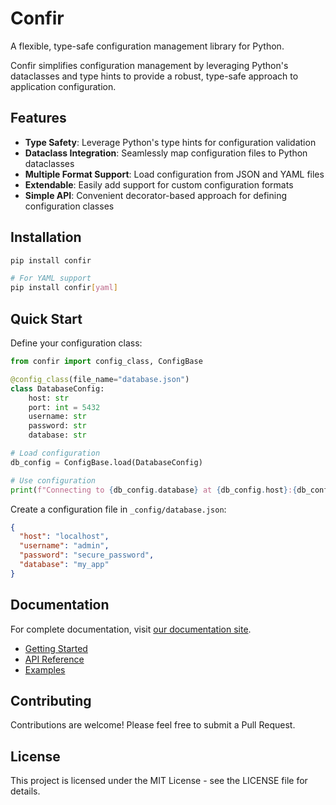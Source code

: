 # Confir

A flexible, type-safe configuration management library for Python.

Confir simplifies configuration management by leveraging Python's dataclasses and type hints to provide a robust, type-safe approach to application configuration.

## Features

- **Type Safety**: Leverage Python's type hints for configuration validation
- **Dataclass Integration**: Seamlessly map configuration files to Python dataclasses
- **Multiple Format Support**: Load configuration from JSON and YAML files
- **Extendable**: Easily add support for custom configuration formats
- **Simple API**: Convenient decorator-based approach for defining configuration classes

## Installation

```bash
pip install confir

# For YAML support
pip install confir[yaml]
```

## Quick Start

Define your configuration class:

```python
from confir import config_class, ConfigBase

@config_class(file_name="database.json")
class DatabaseConfig:
    host: str
    port: int = 5432
    username: str
    password: str
    database: str

# Load configuration
db_config = ConfigBase.load(DatabaseConfig)

# Use configuration
print(f"Connecting to {db_config.database} at {db_config.host}:{db_config.port}")
```

Create a configuration file in `_config/database.json`:

```json
{
  "host": "localhost",
  "username": "admin",
  "password": "secure_password",
  "database": "my_app"
}
```

## Documentation

For complete documentation, visit [our documentation site](https://yourusername.github.io/confir/).

- [Getting Started](https://yourusername.github.io/confir/getting-started/)
- [API Reference](https://yourusername.github.io/confir/api/config-base/)
- [Examples](https://yourusername.github.io/confir/examples/)

## Contributing

Contributions are welcome! Please feel free to submit a Pull Request.

## License

This project is licensed under the MIT License - see the LICENSE file for details.